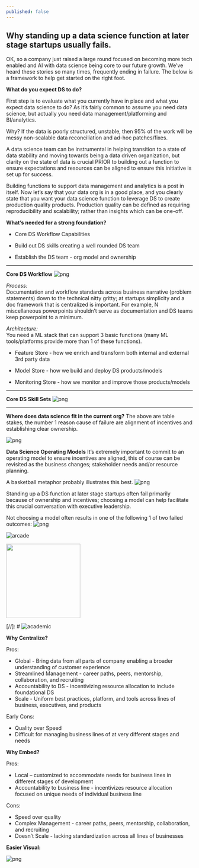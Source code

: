 ```yaml
---
published: false
---
```

## Why standing up a data science function at later stage startups usually fails.

OK, so a company just raised a large round focused on becoming more tech enabled and AI with data science being core to our future growth.  We’ve heard these stories so many times, frequently ending in failure.  The below is a framework to help get started on the right foot.

**What do you expect DS to do?**

First step is to evaluate what you currently have in place and what you expect data science to do?  As it’s fairly common to assume you need data science, but actually you need data management/platforming and BI/analytics.

Why?  If the data is poorly structured, unstable, then 95% of the work will be messy non-scalable data reconciliation and ad-hoc patches/fixes. 

A data science team can be instrumental in helping transition to a state of data stability and moving towards being a data driven organization, but clarity on the state of data is crucial PRIOR to building out a function to ensure expectations and resources can be aligned to ensure this initiative is set up for success.  

Building functions to support data management and analytics is a post in itself.  Now let’s say that your data org is in a good place, and you clearly state that you want your data science function to leverage DS to create production quality products.  Production quality can be defined as requiring reproducibility and scalability; rather than insights which can be one-off. 

**What’s needed for a strong foundation?**
- Core DS Workflow Capabilities

- Build out DS skills creating a well rounded DS team

- Establish the DS team - org model and ownership

---
**Core DS Workflow**
![png](../images/building_ds/DSWorkflow.png)

*Process:*  
Documentation and workflow standards across business narrative (problem statements) down to the technical nitty gritty; at startups simplicity and a doc framework that is centralized is important.  For example, N miscellaneous powerpoints shouldn’t serve as documentation and DS teams keep powerpoint to a minimum.

*Architecture:*    
You need a ML stack that can support 3 basic functions (many ML tools/platforms provide more than 1 of these functions).  

- Feature Store - how we enrich and transform both internal and external 3rd party data

- Model Store - how we build and deploy DS products/models

- Monitoring Store - how we monitor and improve those products/models

---

**Core DS Skill Sets**
![png](../images/building_ds/DSSkillsets.png)

---

**Where does data science fit in the current org?**
The above are table stakes, the number 1 reason cause of failure are alignment of incentives and establishing clear ownership.

![png](../images/building_ds/ds_team_puzzle.png)

**Data Science Operating Models**
It’s extremely important to commit to an operating model to ensure incentives are aligned, this of course can be revisited as the business changes; stakeholder needs and/or resource planning.  

A basketball metaphor probably illustrates this best.
![png](../images/building_ds/basketball.png)

Standing up a DS function at later stage startups often fail primarily because of ownership and incentives; choosing a model can help facilitate this crucial conversation with executive leadership.

Not choosing a model often results in one of the following 1 of two failed outcomes:
![png](../images/building_ds/flow_chart.png)

![arcade](../images/building_ds/arcade.jpeg)

<img src="../images/building_ds/brokenBball.png" height="200" align="middle">


[//]: # ![academic](../images/building_ds/brokenBball.png)

**Why Centralize?**

Pros: 
- Global  - Bring data from all parts of company enabling a broader understanding of customer experience
- Streamlined Management - career paths, peers, mentorship, collaboration, and recruiting
- Accountability to DS - incentivizing resource allocation to include foundational DS 
- Scale - Uniform best practices, platform, and tools across lines of business, executives, and products

Early Cons:
- Quality over Speed
- Difficult for managing business lines of at very different stages and needs


**Why Embed?**

Pros:
- Local – customized to accommodate needs for business lines in different stages of development
- Accountability to business line - incentivizes resource allocation focused on unique needs of individual business line

Cons:
- Speed over quality 
- Complex Management - career paths, peers, mentorship, collaboration, and recruiting
- Doesn’t Scale - lacking standardization across all lines of businesses


**Easier Visual:**

![png](../images/building_ds/table_centralembed.png)
